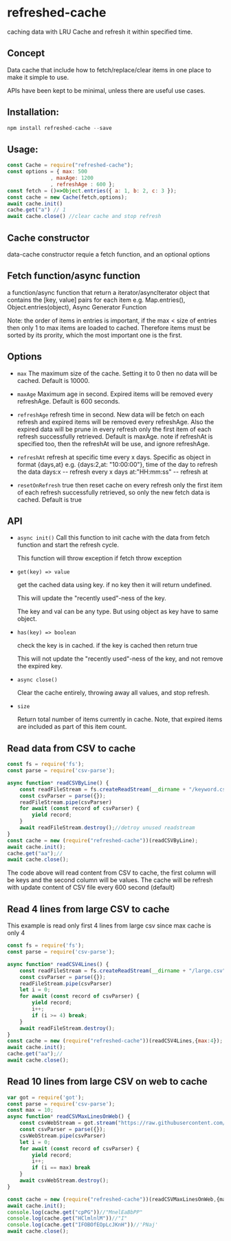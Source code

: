 # refreshed-cache
caching data with LRU Cache and refresh it within specified time.

## Concept
Data cache that include how to fetch/replace/clear items in one place to make it simple to use.

APIs have been kept to be minimal, unless there are useful use cases.
## Installation:

```javascript
npm install refreshed-cache --save
```

## Usage:

```javascript
const Cache = require("refreshed-cache");
const options = { max: 500
              , maxAge: 1200
              , refreshAge : 600 };
const fetch = ()=>Object.entries({ a: 1, b: 2, c: 3 });
const cache = new Cache(fetch,options);
await cache.init()
cache.get("a") // 1
await cache.close() //clear cache and stop refresh

```
## Cache constructor

data-cache constructor requie a fetch function, and an optional options

## Fetch function/async function

a function/async function that return a iterator/asyncIterator object that contains the [key, value] pairs for each item
e.g. Map.entries(), Object.entries(object), Async Generator Function

Note: the order of items in entries is important, if the max < size of entries then only 1 to max items are loaded to cached.
Therefore items must be sorted by its prority, which the most important one is the first.
## Options

* `max` The maximum size of the cache. Setting it to 0 then no data will be cached.
   Default is 10000.

* `maxAge` Maximum age in second. Expired items will be removed every refreshAge. 
   Default is 600 seconds.

* `refreshAge` refresh time in second. New data will be fetch on each refresh and expired items will be removed every refreshAge.
   Also the expired data will be prune in every refresh only the first item of each refresh successfully retrieved.
   Default is maxAge.
   note if refreshAt is specified too, then the refreshAt will be use, and ignore refreshAge.

*  `refreshAt` refresh at specific time every x days. Specific as object in format {days,at} e.g. {days:2,at: "10:00:00"}, time of the day to refresh the data
                                                days:x -- refresh every x days 
                                                at:"HH:mm:ss" -- refresh at 

* `resetOnRefresh` true then reset cache on every refresh only the first item of each refresh successfully retrieved, so only the new fetch data is cached.
   Default is true
## API

* `async init()`
    Call this function to init cache with the data from fetch function and start the refresh cycle.
    
    This function will throw exception if fetch throw exception

* `get(key) => value`

    get the cached data using key. if no key then it will return undefined.
    
    This will update the "recently used"-ness of the key.

    The key and val can be any type. But using object as key have to same object.

* `has(key) => boolean`

    check the key is in cached. if the key is cached then return true
    
    This will not update the "recently used"-ness of the key, and not remove the expired key.

* `async close()`

    Clear the cache entirely, throwing away all values, and stop refresh.

* `size`

    Return total number of items currently in cache. Note, that
    expired items are included as part of this item count.

## Read data from CSV to cache
```javascript
const fs = require('fs');
const parse = require('csv-parse');

async function* readCSVByLine() {
    const readFileStream = fs.createReadStream(__dirname + "/keyword.csv");
    const csvParser = parse({});
    readFileStream.pipe(csvParser)
    for await (const record of csvParser) {
        yield record;
    }
    await readFileStream.destroy();//detroy unused readstream
}
const cache = new (require("refreshed-cache"))(readCSVByLine);
await cache.init();
cache.get("aa");//
await cache.close();
```
The code above will read content from CSV to cache, the first column will be keys and the second column will be values.
The cache will be refresh with update content of CSV file every 600 second (default)
## Read 4 lines from large CSV to cache

This example is read only first 4 lines from large csv since max cache is only 4

```javascript
const fs = require('fs');
const parse = require('csv-parse');

async function* readCSV4Lines() {
    const readFileStream = fs.createReadStream(__dirname + "/large.csv");
    const csvParser = parse({});
    readFileStream.pipe(csvParser)
    let i = 0;
    for await (const record of csvParser) {
        yield record;
        i++;
        if (i >= 4) break;
    }
    await readFileStream.destroy();
}
const cache = new (require("refreshed-cache"))(readCSV4Lines,{max:4});
await cache.init();
cache.get("aa");//
await cache.close();
```

## Read 10 lines from large CSV on web to cache
```javascript
var got = require('got');
const parse = require('csv-parse');
const max = 10;
async function* readCSVMaxLinesOnWeb() {
    const csvWebStream = got.stream("https://raw.githubusercontent.com/songpr/refreshed-cache/main/test/1000000.csv");
    const csvParser = parse({});
    csvWebStream.pipe(csvParser)
    let i = 0;
    for await (const record of csvParser) {
        yield record;
        i++;
        if (i == max) break
    }
    await csvWebStream.destroy();
}

const cache = new (require("refreshed-cache"))(readCSVMaxLinesOnWeb,{max});
await cache.init();
console.log(cache.get("cpPG"))//"MnelEaBbPP"
console.log(cache.get("HClmlnlM"))//"I"
console.log(cache.get("IFOBOfEOpLcJKnH"))//'PNaj'
await cache.close();
```